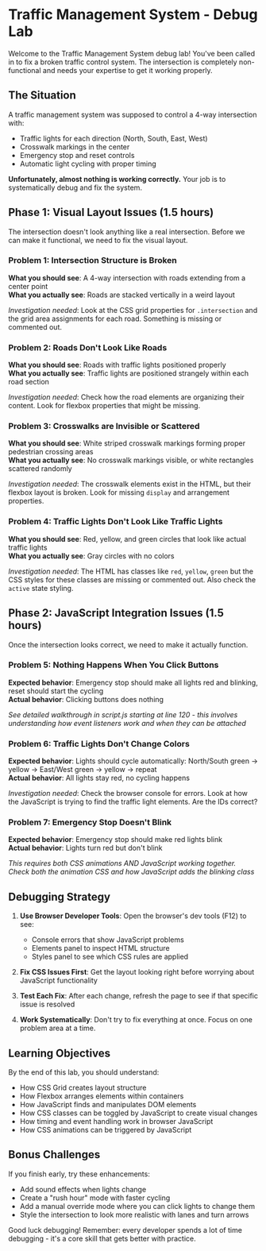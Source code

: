 # Traffic Management System - Debug Lab

Welcome to the Traffic Management System debug lab! You've been called in to fix a broken traffic control system. The intersection is completely non-functional and needs your expertise to get it working properly.

## The Situation

A traffic management system was supposed to control a 4-way intersection with:
- Traffic lights for each direction (North, South, East, West)
- Crosswalk markings in the center
- Emergency stop and reset controls
- Automatic light cycling with proper timing

**Unfortunately, almost nothing is working correctly.** Your job is to systematically debug and fix the system.

## Phase 1: Visual Layout Issues (1.5 hours)

The intersection doesn't look anything like a real intersection. Before we can make it functional, we need to fix the visual layout.

### Problem 1: Intersection Structure is Broken
**What you should see**: A 4-way intersection with roads extending from a center point  
**What you actually see**: Roads are stacked vertically in a weird layout

*Investigation needed*: Look at the CSS grid properties for `.intersection` and the grid area assignments for each road. Something is missing or commented out.

### Problem 2: Roads Don't Look Like Roads
**What you should see**: Roads with traffic lights positioned properly  
**What you actually see**: Traffic lights are positioned strangely within each road section

*Investigation needed*: Check how the road elements are organizing their content. Look for flexbox properties that might be missing.

### Problem 3: Crosswalks are Invisible or Scattered
**What you should see**: White striped crosswalk markings forming proper pedestrian crossing areas  
**What you actually see**: No crosswalk markings visible, or white rectangles scattered randomly

*Investigation needed*: The crosswalk elements exist in the HTML, but their flexbox layout is broken. Look for missing `display` and arrangement properties.

### Problem 4: Traffic Lights Don't Look Like Traffic Lights
**What you should see**: Red, yellow, and green circles that look like actual traffic lights  
**What you actually see**: Gray circles with no colors

*Investigation needed*: The HTML has classes like `red`, `yellow`, `green` but the CSS styles for these classes are missing or commented out. Also check the `active` state styling.

## Phase 2: JavaScript Integration Issues (1.5 hours)

Once the intersection looks correct, we need to make it actually function.

### Problem 5: Nothing Happens When You Click Buttons
**Expected behavior**: Emergency stop should make all lights red and blinking, reset should start the cycling  
**Actual behavior**: Clicking buttons does nothing

*See detailed walkthrough in script.js starting at line 120 - this involves understanding how event listeners work and when they can be attached*

### Problem 6: Traffic Lights Don't Change Colors
**Expected behavior**: Lights should cycle automatically: North/South green → yellow → East/West green → yellow → repeat  
**Actual behavior**: All lights stay red, no cycling happens

*Investigation needed*: Check the browser console for errors. Look at how the JavaScript is trying to find the traffic light elements. Are the IDs correct?

### Problem 7: Emergency Stop Doesn't Blink
**Expected behavior**: Emergency stop should make red lights blink  
**Actual behavior**: Lights turn red but don't blink

*This requires both CSS animations AND JavaScript working together. Check both the animation CSS and how JavaScript adds the blinking class*

## Debugging Strategy

1. **Use Browser Developer Tools**: Open the browser's dev tools (F12) to see:
   - Console errors that show JavaScript problems
   - Elements panel to inspect HTML structure
   - Styles panel to see which CSS rules are applied

2. **Fix CSS Issues First**: Get the layout looking right before worrying about JavaScript functionality

3. **Test Each Fix**: After each change, refresh the page to see if that specific issue is resolved

4. **Work Systematically**: Don't try to fix everything at once. Focus on one problem area at a time.

## Learning Objectives

By the end of this lab, you should understand:
- How CSS Grid creates layout structure
- How Flexbox arranges elements within containers  
- How JavaScript finds and manipulates DOM elements
- How CSS classes can be toggled by JavaScript to create visual changes
- How timing and event handling work in browser JavaScript
- How CSS animations can be triggered by JavaScript

## Bonus Challenges

If you finish early, try these enhancements:
- Add sound effects when lights change
- Create a "rush hour" mode with faster cycling
- Add a manual override mode where you can click lights to change them
- Style the intersection to look more realistic with lanes and turn arrows

Good luck debugging! Remember: every developer spends a lot of time debugging - it's a core skill that gets better with practice.